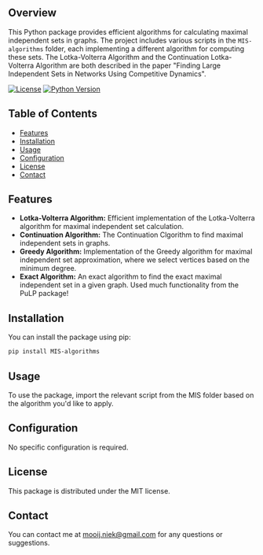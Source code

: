 ## Overview

This Python package provides efficient algorithms for calculating maximal independent sets in graphs. The project includes various scripts in the `MIS-algorithms` folder, each implementing a different algorithm for computing these sets. The Lotka-Volterra Algorithm and the Continuation Lotka-Volterra Algorithm are both described in the paper "Finding Large Independent Sets in Networks Using Competitive Dynamics".

[![License](https://img.shields.io/badge/license-MIT-blue.svg)](https://opensource.org/licenses/MIT)
[![Python Version](https://img.shields.io/badge/python-3.6%2B-blue.svg)](https://www.python.org/downloads/)

## Table of Contents

- [Features](#features)
- [Installation](#installation)
- [Usage](#usage)
- [Configuration](#configuration)
- [License](#license)
- [Contact](#contact)

## Features

- **Lotka-Volterra Algorithm:** Efficient implementation of the Lotka-Volterra algorithm for maximal independent set calculation.
- **Continuation Algorithm:** The Continuation Clgorithm to find maximal independent sets in graphs.
- **Greedy Algorithm:** Implementation of the Greedy algorithm for maximal independent set approximation, where we select vertices based on the minimum degree.
- **Exact Algorithm:** An exact algorithm to find the exact maximal independent set in a given graph. Used much functionality from the PuLP package!

## Installation
You can install the package using pip:

```bash
pip install MIS-algorithms
```

## Usage
To use the package, import the relevant script from the MIS folder based on the algorithm you'd like to apply.

## Configuration
No specific configuration is required.

## License
This package is distributed under the MIT license.

## Contact
You can contact me at mooij.niek@gmail.com for any questions or suggestions.